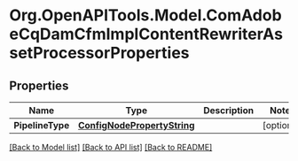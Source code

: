 # Org.OpenAPITools.Model.ComAdobeCqDamCfmImplContentRewriterAssetProcessorProperties
## Properties

Name | Type | Description | Notes
------------ | ------------- | ------------- | -------------
**PipelineType** | [**ConfigNodePropertyString**](ConfigNodePropertyString.md) |  | [optional] 

[[Back to Model list]](../README.md#documentation-for-models) [[Back to API list]](../README.md#documentation-for-api-endpoints) [[Back to README]](../README.md)

